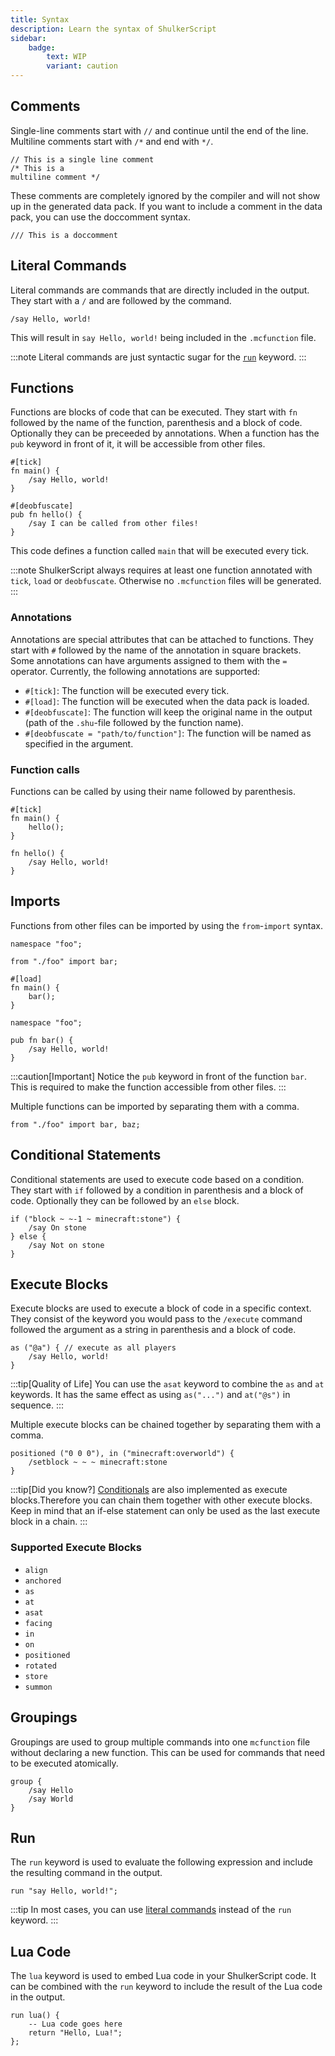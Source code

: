 ```yaml
---
title: Syntax
description: Learn the syntax of ShulkerScript
sidebar:
    badge:
        text: WIP
        variant: caution
---
```


## Comments
Single-line comments start with `//` and continue until the end of the line.
Multiline comments start with `/*` and end with `*/`.

```shulkerscript
// This is a single line comment
/* This is a
multiline comment */
```

These comments are completely ignored by the compiler and will not show up in the generated data pack.
If you want to include a comment in the data pack, you can use the doccomment syntax.
```shulkerscript
/// This is a doccomment
```

## Literal Commands
Literal commands are commands that are directly included in the output.
They start with a `/` and are followed by the command.
```shulkerscript
/say Hello, world!
```

This will result in `say Hello, world!` being included in the `.mcfunction` file.

:::note
Literal commands are just syntactic sugar for the [`run`](#run) keyword.
:::

## Functions
Functions are blocks of code that can be executed.
They start with `fn` followed by the name of the function, parenthesis and a block of code.
Optionally they can be preceeded by annotations. When a function has the `pub` keyword in front of it, it will be accessible from other files.
```shulkerscript title="src/main.shu"
#[tick]
fn main() {
    /say Hello, world!
}

#[deobfuscate]
pub fn hello() {
    /say I can be called from other files!
}
```
This code defines a function called `main` that will be executed every tick.

:::note
ShulkerScript always requires at least one function annotated with `tick`, `load` or `deobfuscate`. 
Otherwise no `.mcfunction` files will be generated.
:::

### Annotations
Annotations are special attributes that can be attached to functions.
They start with `#` followed by the name of the annotation in square brackets. Some annotations can have arguments assigned to them with the `=` operator.
Currently, the following annotations are supported:
- `#[tick]`: The function will be executed every tick.
- `#[load]`: The function will be executed when the data pack is loaded.
- `#[deobfuscate]`: The function will keep the original name in the output (path of the `.shu`-file followed by the function name).
- `#[deobfuscate = "path/to/function"]`: The function will be named as specified in the argument.

### Function calls
Functions can be called by using their name followed by parenthesis.
```shulkerscript
#[tick]
fn main() {
    hello();
}

fn hello() {
    /say Hello, world!
}
```

## Imports

Functions from other files can be imported by using the `from`-`import` syntax.
```shulkerscript title="src/main.shu"
namespace "foo";

from "./foo" import bar;

#[load]
fn main() {
    bar();
}
```

```shulkerscript title="src/foo.shu"
namespace "foo";

pub fn bar() {
    /say Hello, world!
}
```

:::caution[Important]
Notice the `pub` keyword in front of the function `bar`. This is required to make the function accessible from other files.
:::

Multiple functions can be imported by separating them with a comma.
```shulkerscript
from "./foo" import bar, baz;
```

## Conditional Statements
Conditional statements are used to execute code based on a condition.
They start with `if` followed by a condition in parenthesis and a block of code.
Optionally they can be followed by an `else` block.
```shulkerscript
if ("block ~ ~-1 ~ minecraft:stone") {
    /say On stone
} else {
    /say Not on stone
}
```

## Execute Blocks
Execute blocks are used to execute a block of code in a specific context.
They consist of the keyword you would pass to the `/execute` command followed the argument as a string in parenthesis and a block of code.
```shulkerscript
as ("@a") { // execute as all players
    /say Hello, world!
}
```

:::tip[Quality of Life]
You can use the `asat` keyword to combine the `as` and `at` keywords. It has the same effect as using `as("...")` and `at("@s")` in sequence.
:::

Multiple execute blocks can be chained together by separating them with a comma.
```shulkerscript
positioned ("0 0 0"), in ("minecraft:overworld") {
    /setblock ~ ~ ~ minecraft:stone
}
```

:::tip[Did you know?]
[Conditionals](#conditional-statements) are also implemented as execute blocks.Therefore you can chain them together with other execute blocks. Keep in mind that an if-else statement can only be used as the last execute block in a chain.
:::

### Supported Execute Blocks

- `align`
- `anchored`
- `as`
- `at`
- `asat`
- `facing`
- `in`
- `on`
- `positioned`
- `rotated`
- `store`
- `summon`

## Groupings
Groupings are used to group multiple commands into one `mcfunction` file without declaring a new function.
This can be used for commands that need to be executed atomically.
```shulkerscript
group {
    /say Hello
    /say World
}
```

## Run
The `run` keyword is used to evaluate the following expression and include the resulting command in the output.
```shulkerscript
run "say Hello, world!";
```

:::tip
In most cases, you can use [literal commands](#literal-commands) instead of the `run` keyword.
:::

## Lua Code
The `lua` keyword is used to embed Lua code in your ShulkerScript code. It can be combined with the `run` keyword to include the result of the Lua code in the output.
```shulkerscript
run lua() {
    -- Lua code goes here
    return "Hello, Lua!";
};
```